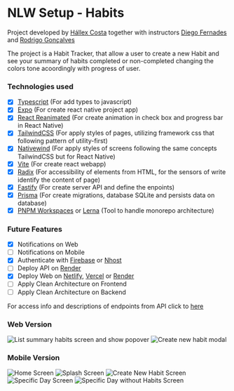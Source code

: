 # NLW Setup - Habits

Project developed by [Hállex Costa](https://github.com/hallexcosta) together with instructors [Diego Fernades](https://github.com/diego3g) and [Rodrigo Gonçalves](https://github.com/rodrigorgtic)
  
The project is a Habit Tracker, that allow a user to create a new Habit and see your summary of habits completed 
or non-completed changing the colors tone acoordingly with progress of user.

### Technologies used

- [x] [Typescript](https://typescriptlang.org) (For add types to javascript)
- [x] [Expo](https://expo.dev) (For create react native project app)
- [x] [React Reanimated](https://docs.swmansion.com/react-native-reanimated/) (For create animation in check box and progress bar in React Native)
- [x] [TailwindCSS](https://tailwindcss.com/) (For apply styles of pages, utilizing framework css that following pattern of utility-first)
- [x] [Nativewind](https://nativewind.dev) (For apply styles of screens following the same concepts TailwindCSS but for React Native)
- [x] [Vite](https://vite.dev) (For create react webapp)
- [x] [Radix](https://radix-ui.com) (For accessibility of elements from HTML, for the sensors of write identify the content of page)
- [x] [Fastify](https://fastify.io) (For create server API and define the enpoints)
- [x] [Prisma](https://prisma.io) (For create migrations, database SQLite and persists data on database)
- [x] [PNPM Workspaces](https://pnpm.io) or [Lerna](https://lerna.js.org) (Tool to handle monorepo architecture)

### Future Features

- [x] Notifications on Web
- [ ] Notifications on Mobile
- [x] Authenticate with [Firebase](https://console.firebase.google.com) or [Nhost](https://nhost.io)
- [ ] Deploy API on [Render](https://render.com)
- [x] Deploy Web on [Netlify](https://netlify.com), [Vercel](https://vercel.com) or [Render](https://render.com)
- [ ] Apply Clean Architecture on Frontend
- [ ] Apply Clean Architecture on Backend

For access info and descriptions of endpoints from API click to [here](./docs/ENDPOINTS.md)

### Web Version

![List summary habits screen and show popover](./docs/images/web/home.png)
![Create new habit modal](./docs/images/web/new-habit-modal.png)

### Mobile Version

![Home Screen](./docs/images/mobile/home.png)
![Splash Screen](./docs/images/mobile/splash.png)
![Create New Habit Screen](./docs/images/mobile/new-habit.png)
![Specific Day Screen](./docs/images/mobile/specific-day.png)
![Specific Day without Habits Screen](./docs/images/mobile/specific-day-without-no-habits.png)

